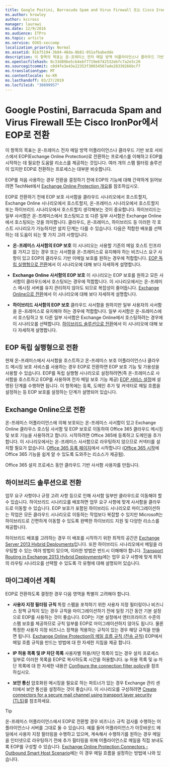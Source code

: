 ```yaml
---
title: Google Postini, Barracuda Spam and Virus Firewall 또는 Cisco IronPor에서 EOP로 전환
ms.author: krowley
author: kccross
manager: laurawi
ms.date: 12/9/2016
ms.audience: ITPro
ms.topic: article
ms.service: O365-seccomp
localization_priority: Normal
ms.assetid: 81b75194-3b04-48da-8b81-951afbabedde
description: 이 항목의 목표는 온-프레미스 전자 메일 방역 어플라이언스나 클라우드 기반 보호 서비스에서 EOP(Exchange Online Protection)로 전환하는 프로세스를 이해하고 EOP를 시작하는 데 필요한 도움말 리소스를 제공하는 것입니다.
ms.openlocfilehash: 0c33d89be5cb4ebf7719e6742532ebfc7a2e5c20
ms.sourcegitcommit: c0d4fe3e43e22353f30034567ade28330266bcf7
ms.translationtype: MT
ms.contentlocale: ko-KR
ms.lasthandoff: 03/27/2019
ms.locfileid: "30899957"
---
```

# <a name="switch-to-eop-from-google-postini-the-barracuda-spam-and-virus-firewall-or-cisco-ironport"></a>Google Postini, Barracuda Spam and Virus Firewall 또는 Cisco IronPor에서 EOP로 전환

 이 항목의 목표는 온-프레미스 전자 메일 방역 어플라이언스나 클라우드 기반 보호 서비스에서 EOP(Exchange Online Protection)로 전환하는 프로세스를 이해하고 EOP를 시작하는 데 필요한 도움말 리소스를 제공하는 것입니다. 여러 개의 스팸 필터링 솔루션이 있지만 EOP로 전환하는 프로세스는 대부분 비슷합니다.
  
EOP를 처음 사용하는 경우 전환을 결정하기 전에 EOP의 기능에 대해 간략하게 읽어보려면 TechNet에서 [Exchange Online Protection 개요](exchange-online-protection-overview.md)를 참조하십시오. 
  
EOP로 전환하기 전에 EOP 보호 사서함을 클라우드 시나리오에서 호스트할지, Exchange Online 시나리오에서 호스트할지, 온-프레미스 시나리오에서 호스트할지 또는 하이브리드 시나리오에서 호스트할지 생각해보는 것이 중요합니다. 하이브리드는 일부 사서함은 온-프레미스에서 호스팅되고 또 다른 일부 사서함은 Exchange Online에서 호스팅되는 것을 의미합니다. 클라우드, 온-프레미스, 하이브리드 등 이러한 각 호스트 시나리오가 가능하지만 설치 단계는 다를 수 있습니다. 다음은 적합한 배포를 선택하는 데 도움이 되는 몇 가지 고려 사항입니다.
  
- **온-프레미스 사서함의 EOP 보호** 이 시나리오는 사용할 기존의 메일 호스트 인프라를 가지고 있는 경우 또는 사서함을 온-프레미스로 유지해야 하는 비즈니스 요구 사항이 있고 EOP의 클라우드 기반 이메일 보호를 원하는 경우에 적합합니다. [EOP 독립 실행형으로 전환](#switch-to-eop-standalone)에서 이 시나리오에 대해 보다 자세하게 설명합니다. 
    
- **Exchange Online 사서함의 EOP 보호** 이 시나리오는 EOP 보호를 원하고 모든 사서함이 클라우드에서 호스팅되는 경우에 적합합니다. 이 시나리오에서는 온-프레미스 메시징 서버를 유지 관리하지 않아도 되므로 복잡성이 줄어듭니다. [Exchange Online으로 전환](switch-to-eop-from-google-postini-the-barracuda-spam-and-virus-firewall-or-cisco.md#BKMK_SwitchEXO)에서 이 시나리오에 대해 보다 자세하게 설명합니다. 
    
- **하이브리드 사서함의 EOP 보호** 클라우드 사서함을 원하지만 일부 사용자의 사서함을 온-프레미스로 유지해야 하는 경우에 적합합니다. 일부 사서함은 온-프레미스에서 호스팅하고 또 다른 일부 사서함은 Exchange Online에서 호스팅하려는 경우에 이 시나리오를 선택합니다. [하이브리드 솔루션으로 전환](#switch-to-a-hybrid-solution)에서 이 시나리오에 대해 보다 자세하게 설명합니다. 
    
## <a name="switch-to-eop-standalone"></a>EOP 독립 실행형으로 전환

현재 온-프레미스에서 사서함을 호스트하고 온-프레미스 보호 어플라이언스나 클라우드 메시징 보호 서비스를 사용하는 경우 EOP로 전환하면 EOP 보호 기능 및 가용성을 사용할 수 있습니다. EOP를 독립 실행형 시나리오로 설정하려면(즉 온-프레미스로 사서함을 호스트하고 EOP를 사용하여 전자 메일 보호 기능 제공) [EOP 서비스 설정](set-up-your-eop-service.md)에 설명된 단계를 수행하면 됩니다. 이 항목에는 등록, 도메인 추가 및 커넥터로 메일 흐름을 설정하는 등 EOP 보호를 설정하는 단계가 설명되어 있습니다.
  
## <a name="switch-to-exchange-online"></a>Exchange Online으로 전환
<a name="BKMK_SwitchEXO"> </a>

온-프레미스 어플라이언스에 의해 보호되는 온-프레미스 사서함이 있고 Exchange Online 클라우스 호스팅 사서함 및 EOP 보호로 이동하여 Office 365 클라우드 메시징 및 보호 기능을 사용하려고 합니다. 시작하려면 Office 365에 등록하고 도메인을 추가합니다. 이 시나리오에서는 온-프레미스 사서함으로 라우팅하지 않으므로 커넥터를 설치할 필요가 없습니다. [Office 365 등록 페이지](https://www.microsoft.com/en-us/office365/online-software.aspx)에서 시작합니다 ([Office 365 시작](https://go.microsoft.com/fwlink/p/?LinkId=275407)에 Office 365 기능을 쉽게 알 수 있도록 도와주는 리소스가 제공됨). 
  
Office 365 설치 프로세스 동안 클라우드 기반 사서함 사용자를 만듭니다.
  
## <a name="switch-to-a-hybrid-solution"></a>하이브리드 솔루션으로 전환
<a name="BKMK_SwitchHybrid"> </a>

업무 요구 사항이나 규정 고려 사항 등으로 인해 사서함 일부만 클라우드로 이동해야 할 수 있습니다. 하이브리드 시나리오를 배포하면 업무 요구 사항에 맞게 사서함을 클라우드로 이동할 수 있습니다. EOP 보호가 포함된 하이브리드 시나리오로 마이그레이션하는 작업은 모든 클라우드 시나리오로 이동하는 작업보다 복잡할 수 있지만 Microsoft는 하이브리드로 간편하게 이동할 수 있도록 완벽한 하이브리드 지원 및 다양한 리소스를 제공합니다.
  
하이브리드 배포를 고려하는 경우 이 배포를 시작하기 위한 최적의 공간은 [Exchange Server 2013 Hybrid Deployments](http://technet.microsoft.com/library/59e32000-4fcf-417f-a491-f1d8f9aeef9b.aspx)입니다. 또한 하이브리드 시나리오에서 메일을 라우팅할 수 있는 여러 방법이 있으며, 이러한 방법은 반드시 이해해야 합니다. [Transport Routing in Exchange 2013 Hybrid Deployments](http://technet.microsoft.com/library/36c2cea3-2e2f-40ac-88bd-7e1b6bd27828.aspx)에는 업무 요구 사항에 맞게 최적의 라우팅 시나리오를 선택할 수 있도록 각 유형에 대해 설명되어 있습니다. 
  
## <a name="migration-planning"></a>마이그레이션 계획
<a name="sectionSection3"> </a>

EOP로 전환하도록 결정한 경우 다음 영역을 특별히 고려해야 합니다.
  
- **사용자 지정 필터링 규칙** 특정 스팸을 포착하기 위한 사용자 지정 필터링이나 비즈니스 정책 규칙이 있는 경우 규칙을 마이그레이션하기 전에 일정 기간 동안 기본 설정으로 EOP를 사용하는 것이 좋습니다. EOP는 기본 설정에서 엔터프라이즈 수준의 스팸 보호를 제공하므로 규칙 일부를 EOP로 마이그레이션하지 않아도 됩니다. 물론 특정한 사용자 지정 비즈니스 정책을 적용하는 규칙이 있는 경우 해당 규칙을 만들면 됩니다. [Exchange Online Protection의 메일 흐름 규칙 (전송 규칙)](mail-flow-rules-transport-rules-0.md) EOP에서 메일 흐름 규칙을 만드는 방법에 대 한 자세한 지침을 제공 합니다. 
    
- **IP 허용 목록 및 IP 차단 목록** 사용자별 허용/차단 목록이 있는 경우 설치 프로세스 일부로 이러한 목록을 EOP로 복사하도록 시간을 허용합니다. ip 허용 목록 및 ip 차단 목록에 대 한 자세한 내용은 [Configure the connection filter policy](../configure-the-connection-filter-policy.md)을 참조 하십시오.
    
- **보안 통신** 암호화된 메시징을 필요로 하는 파트너가 있는 경우 Exchange 관리 센터에서 보안 통신을 설정하는 것이 좋습니다. 이 시나리오를 구성하려면 [Create connectors for a secure mail channel using transport layer security (TLS)](http://technet.microsoft.com/library/1ce4d6a4-41ba-4d1e-9ca9-e826252c1041.aspx)를 참조하세요.
    
> [!TIP]
> 온-프레미스 어플라이언스에서 EOP로 전환할 경우 비즈니스 규칙 검사를 수행하는 어플라이언스나 서버를 그대로 둘 수 있습니다. 예를 들어 어플라이언스가 아웃바운드 메일에서 사용자 지정 필터링을 수행하고 있으며, 계속해서 수행하기를 원하는 경우 메일을 인터넷으로 라우팅하기 전에 추가 필터링을 위해 어플라이언스로 메일을 직접 보내도록 EOP를 구성할 수 있습니다. [Exchange Online Protection Connectors - Outbound Smart Host Scenario](http://technet.microsoft.com/library/431b3f02-4efd-4bd3-94e7-eecd03f8ef5e.aspx)에는 이 경우 메일 흐름을 설정하는 방법에 나와 있습니다. 
  

